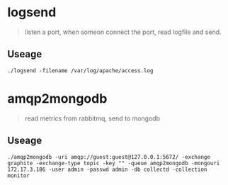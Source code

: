 # logsend
> listen a port, when someon connect the port, read logfile and send.

## Useage
`./logsend -filename /var/log/apache/access.log`

# amqp2mongodb
> read metrics from rabbitmq, send to mongodb

## Useage
`./amqp2mongodb -uri amqp://guest:guest@127.0.0.1:5672/ -exchange graphite -exchange-type topic -key "" -queue amqp2mongodb -mongouri 172.17.3.186 -user admin -passwd admin -db collectd -collection monitor`
